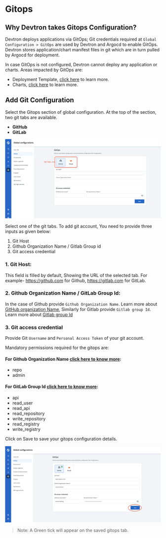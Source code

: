 # Gitops

## Why Devtron takes Gitops Configuration?
Devtron deploys applications via GitOps; Git credentials required at `Global Configuration > GitOps` are used by Devtron and Argocd to enable GitOps. Devtron stores application/chart manifest files in git which are in turn pulled by Argocd for deployment. 


In case GitOps is not configured, Devtron cannot deploy any application or charts. Areas impacted by GitOps are:

* Deployment Template, [click here](https://docs.devtron.ai/user-guide/creating-application/deployment-template) to learn more.
* Charts, [click here](https://docs.devtron.ai/user-guide/deploy-chart) to learn more.


## Add Git Configuration

Select the Gitops section of global configuration. At the top of the section, two git tabs are available.

* **GitHub**
* **GitLab**

![](../../.gitbook/assets/gc-gitops-blank.png)

Select one of the git tabs. To add git account, You need to provide three inputs as given below:
1. Git Host
2. Github Organization Name / Gitlab Group id 
3. Git access credential

### 1. Git Host: 

This field is filled by default, Showing the URL of the selected tab. For example- https://github.com for Github, https://gitlab.com for GitLab.

### 2. Github Organization Name / GitLab Group Id:

In the case of Github provide `Github Organization Name`. Learn more about [GitHub organization Name](https://docs.github.com/en/github/setting-up-and-managing-organizations-and-teams/about-organizations), Similarly for Gitlab provide `Gitlab group Id`. Learn more about [Gitlab group Id]()

### 3. Git access credential

Provide Git `Username` and `Personal Access Token` of your git account. 

Mandatory permissions required for the gitops are:

#### For Github Organization Name [click here to know more](https://docs.github.com/en/github/authenticating-to-github/creating-a-personal-access-token):
* repo
* admin

#### For GitLab Group Id [click here to know more](https://docs.gitlab.com/ee/user/profile/personal_access_tokens.html):

* api 
* read_user 
* read_api 
* read_repository 
* write_repository 
* read_registry 
* write_registry

Click on Save to save your gitops configuration details.
 

![](../../.gitbook/assets/gc-gitops-saved.png)

> Note: A Green tick will appear on the saved gitops tab.
